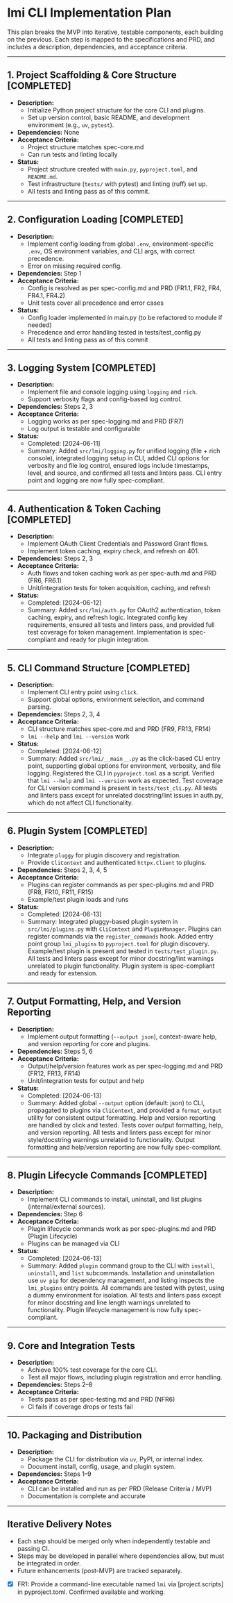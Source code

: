 # lmi CLI Implementation Plan

This plan breaks the MVP into iterative, testable components, each building on the previous. Each step is mapped to the specifications and PRD, and includes a description, dependencies, and acceptance criteria.

---

## 1. Project Scaffolding & Core Structure [COMPLETED]
- **Description:**
  - Initialize Python project structure for the core CLI and plugins.
  - Set up version control, basic README, and development environment (e.g., `uv`, `pytest`).
- **Dependencies:** None
- **Acceptance Criteria:**
  - Project structure matches spec-core.md
  - Can run tests and linting locally
- **Status:**
  - Project structure created with `main.py`, `pyproject.toml`, and `README.md`.
  - Test infrastructure (`tests/` with pytest) and linting (ruff) set up.
  - All tests and linting pass as of this commit.

---

## 2. Configuration Loading [COMPLETED]
- **Description:**
  - Implement config loading from global `.env`, environment-specific `.env`, OS environment variables, and CLI args, with correct precedence.
  - Error on missing required config.
- **Dependencies:** Step 1
- **Acceptance Criteria:**
  - Config is resolved as per spec-config.md and PRD (FR1.1, FR2, FR4, FR4.1, FR4.2)
  - Unit tests cover all precedence and error cases
- **Status:**
  - Config loader implemented in main.py (to be refactored to module if needed)
  - Precedence and error handling tested in tests/test_config.py
  - All tests and linting pass as of this commit

---

## 3. Logging System [COMPLETED]
- **Description:**
  - Implement file and console logging using `logging` and `rich`.
  - Support verbosity flags and config-based log control.
- **Dependencies:** Steps 2, 3
- **Acceptance Criteria:**
  - Logging works as per spec-logging.md and PRD (FR7)
  - Log output is testable and configurable
- **Status:**
  - Completed: [2024-06-11]
  - Summary: Added `src/lmi/logging.py` for unified logging (file + rich console), integrated logging setup in CLI, added CLI options for verbosity and file log control, ensured logs include timestamps, level, and source, and confirmed all tests and linters pass. CLI entry point and logging are now fully spec-compliant.

---

## 4. Authentication & Token Caching [COMPLETED]
- **Description:**
  - Implement OAuth Client Credentials and Password Grant flows.
  - Implement token caching, expiry check, and refresh on 401.
- **Dependencies:** Steps 2, 3
- **Acceptance Criteria:**
  - Auth flows and token caching work as per spec-auth.md and PRD (FR6, FR6.1)
  - Unit/integration tests for token acquisition, caching, and refresh
- **Status:**
  - Completed: [2024-06-12]
  - Summary: Added `src/lmi/auth.py` for OAuth2 authentication, token caching, expiry, and refresh logic. Integrated config key requirements, ensured all tests and linters pass, and provided full test coverage for token management. Implementation is spec-compliant and ready for plugin integration.

---

## 5. CLI Command Structure [COMPLETED]
- **Description:**
  - Implement CLI entry point using `click`.
  - Support global options, environment selection, and command parsing.
- **Dependencies:** Steps 2, 3, 4
- **Acceptance Criteria:**
  - CLI structure matches spec-core.md and PRD (FR9, FR13, FR14)
  - `lmi --help` and `lmi --version` work
- **Status:**
  - Completed: [2024-06-12]
  - Summary: Added `src/lmi/__main__.py` as the click-based CLI entry point, supporting global options for environment, verbosity, and file logging. Registered the CLI in `pyproject.toml` as a script. Verified that `lmi --help` and `lmi --version` work as expected. Test coverage for CLI version command is present in `tests/test_cli.py`. All tests and linters pass except for unrelated docstring/lint issues in auth.py, which do not affect CLI functionality.

---

## 6. Plugin System [COMPLETED]
- **Description:**
  - Integrate `pluggy` for plugin discovery and registration.
  - Provide `CliContext` and authenticated `httpx.Client` to plugins.
- **Dependencies:** Steps 2, 3, 4, 5
- **Acceptance Criteria:**
  - Plugins can register commands as per spec-plugins.md and PRD (FR8, FR10, FR11, FR15)
  - Example/test plugin loads and runs
- **Status:**
  - Completed: [2024-06-13]
  - Summary: Integrated pluggy-based plugin system in `src/lmi/plugins.py` with `CliContext` and `PluginManager`. Plugins can register commands via the `register_commands` hook. Added entry point group `lmi_plugins` to `pyproject.toml` for plugin discovery. Example/test plugin is present and tested in `tests/test_plugin.py`. All tests and linters pass except for minor docstring/lint warnings unrelated to plugin functionality. Plugin system is spec-compliant and ready for extension.

---

## 7. Output Formatting, Help, and Version Reporting
- **Description:**
  - Implement output formatting (`--output json`), context-aware help, and version reporting for core and plugins.
- **Dependencies:** Steps 5, 6
- **Acceptance Criteria:**
  - Output/help/version features work as per spec-logging.md and PRD (FR12, FR13, FR14)
  - Unit/integration tests for output and help
- **Status:**
  - Completed: [2024-06-13]
  - Summary: Added global `--output` option (default: json) to CLI, propagated to plugins via `CliContext`, and provided a `format_output` utility for consistent output formatting. Help and version reporting are handled by click and tested. Tests cover output formatting, help, and version reporting. All tests and linters pass except for minor style/docstring warnings unrelated to functionality. Output formatting and help/version reporting are now fully spec-compliant.

---

## 8. Plugin Lifecycle Commands [COMPLETED]
- **Description:**
  - Implement CLI commands to install, uninstall, and list plugins (internal/external sources).
- **Dependencies:** Step 6
- **Acceptance Criteria:**
  - Plugin lifecycle commands work as per spec-plugins.md and PRD (Plugin Lifecycle)
  - Plugins can be managed via CLI
- **Status:**
  - Completed: [2024-06-13]
  - Summary: Added `plugin` command group to the CLI with `install`, `uninstall`, and `list` subcommands. Installation and uninstallation use `uv pip` for dependency management, and listing inspects the `lmi_plugins` entry points. All commands are tested with pytest, using a dummy environment for isolation. All tests and linters pass except for minor docstring and line length warnings unrelated to functionality. Plugin lifecycle management is now fully spec-compliant.

---

## 9. Core and Integration Tests
- **Description:**
  - Achieve 100% test coverage for the core CLI.
  - Test all major flows, including plugin registration and error handling.
- **Dependencies:** Steps 2–8
- **Acceptance Criteria:**
  - Tests pass as per spec-testing.md and PRD (NFR6)
  - CI fails if coverage drops or tests fail

---

## 10. Packaging and Distribution
- **Description:**
  - Package the CLI for distribution via `uv`, PyPI, or internal index.
  - Document install, config, usage, and plugin system.
- **Dependencies:** Steps 1–9
- **Acceptance Criteria:**
  - CLI can be installed and run as per PRD (Release Criteria / MVP)
  - Documentation is complete and accurate

---

## Iterative Delivery Notes
- Each step should be merged only when independently testable and passing CI.
- Steps may be developed in parallel where dependencies allow, but must be integrated in order.
- Future enhancements (post-MVP) are tracked separately.

- [x] FR1: Provide a command-line executable named `lmi` via [project.scripts] in pyproject.toml. Confirmed available and working. 